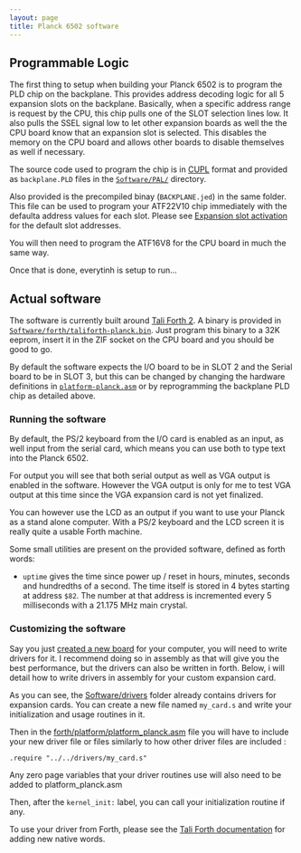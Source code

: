 ```yaml
---
layout: page
title: Planck 6502 software
---
```


## Programmable Logic

The first thing to setup when building your Planck 6502 is to program the PLD chip on the backplane. This provides address decoding logic for all 5 expansion slots on the backplane. Basically, when a specific address range is request by the CPU, this chip pulls one of the SLOT selection lines low. It also pulls the SSEL signal low to let other expansion boards as well the the CPU board know that an expansion slot is selected. This disables the memory on the CPU board and allows other boards to disable themselves as well if necessary.

The source code used to program the chip is in [CUPL](https://en.wikipedia.org/wiki/Programmable_Array_Logic#CUPL) format and provided as `backplane.PLD` files in the [`Software/PAL/`](https://gitlab.com/planck-6502/planck-6502/-/tree/main/Software/PAL) directory. 

Also provided is the precompiled binay (`BACKPLANE.jed`) in the same folder. This file can be used to program your ATF22V10 chip immediately with the defaulta address values for each slot. Please see [Expansion slot activation](/Hardware/#expansion-slot-activation) for the default slot addresses.

You will then need to program the ATF16V8 for the CPU board in much the same way.

Once that is done, everytinh is setup to run...


## Actual software

The software is currently built around [Tali Forth 2](https://github.com/scotws/TaliForth2). A binary is provided in [`Software/forth/taliforth-planck.bin`](https://gitlab.com/planck-6502/planck-6502/-/tree/main/Software/forth). Just program this binary to a 32K eeprom, insert it in the ZIF socket on the CPU board and you should be good to go.

By default the software expects the I/O board to be in SLOT 2 and the Serial board to be in SLOT 3, but this can be changed by changing the hardware definitions in [`platform-planck.asm`](https://gitlab.com/planck-6502/planck-6502/-/blob/main/Software/forth/platform/platform-planck.asm#L109) or by reprogramming the backplane PLD chip as detailed above.

### Running the software

By default, the PS/2 keyboard from the I/O card is enabled as an input, as well input from the serial card, which means you can use both to type text into the Planck 6502.

For output you will see that both serial output as well as VGA output is enabled in the software. However the VGA output is only for me to test VGA output at this time since the VGA expansion card is not yet finalized.

You can however use the LCD as an output if you want to use your Planck as a stand alone computer. With a PS/2 keyboard and the LCD screen it is really quite a usable Forth machine.

Some small utilities are present on the provided software, defined as forth words:
- `uptime` gives the time since power up / reset in hours, minutes, seconds and hundredths of a second. The time itself is stored in 4 bytes starting at address `$82`. The number at that address is incremented every 5 milliseconds with a 21.175 MHz main crystal.



### Customizing the software

Say you just [created a new board](/Hardware/make) for your computer, you will need to write drivers for it. I recommend doing so in assembly as that will give you the best performance, but the drivers can also be written in forth. Below, i will detail how to write drivers in assembly for your custom expansion card.

As you can see, the [Software/drivers](https://gitlab.com/planck-6502/planck-6502/-/tree/main/Software/drivers) folder already contains drivers for expansion cards. You can create a new file named `my_card.s` and write your initialization and usage routines in it.

Then in the [forth/platform/platform_planck.asm](https://gitlab.com/planck-6502/planck-6502/-/blob/main/Software/forth/platform/platform-planck.asm) file you will have to include your new driver file or files similarly to how other driver files are included : 

````
.require "../../drivers/my_card.s"
````

Any zero page variables that your driver routines use will also need to be added to platform_planck.asm

Then, after the `kernel_init:` label, you can call your initialization routine if any.

To use your driver from Forth, please see the [Tali Forth documentation](https://github.com/scotws/TaliForth2/blob/master/docs/manual.md#adding-new-words) for adding new native words.
